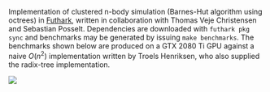 Implementation of clustered n-body simulation (Barnes-Hut algorithm using
octrees) in [Futhark](https://futhark-lang.org/), written in collaboration with
Thomas Veje Christensen and Sebastian Posselt. Dependencies are downloaded with
```futhark pkg sync``` and benchmarks may be generated by issuing ```make
benchmarks```. The benchmarks shown below are produced on a GTX 2080 Ti GPU 
against a naive $O(n^2)$ implementation written by Troels Henriksen, who also
supplied the radix-tree implementation.

![](bench.png)
